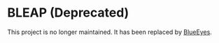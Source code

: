 # BLEAP (Deprecated)

This project is no longer maintained. It has been replaced by [BlueEyes](github.com/bradleydavidnelson/BlueEyes).
